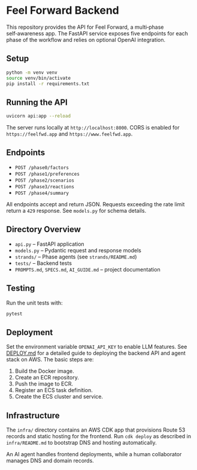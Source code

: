# Feel Forward Backend

This repository provides the API for Feel Forward, a multi‑phase self‑awareness app. The FastAPI service exposes five endpoints for each phase of the workflow and relies on optional OpenAI integration.

## Setup

```bash
python -m venv venv
source venv/bin/activate
pip install -r requirements.txt
```

## Running the API

```bash
uvicorn api:app --reload
```

The server runs locally at `http://localhost:8000`. CORS is enabled for `https://feelfwd.app` and `https://www.feelfwd.app`.

## Endpoints

- `POST /phase0/factors`
- `POST /phase1/preferences`
- `POST /phase2/scenarios`
- `POST /phase3/reactions`
- `POST /phase4/summary`

All endpoints accept and return JSON. Requests exceeding the rate limit return a `429` response. See `models.py` for schema details.

## Directory Overview

- `api.py` – FastAPI application
- `models.py` – Pydantic request and response models
- `strands/` – Phase agents (see `strands/README.md`)
- `tests/` – Backend tests
- `PROMPTS.md`, `SPECS.md`, `AI_GUIDE.md` – project documentation

## Testing

Run the unit tests with:

```bash
pytest
```

## Deployment
Set the environment variable `OPENAI_API_KEY` to enable LLM features. See [DEPLOY.md](DEPLOY.md) for a detailed guide to deploying the backend API and agent stack on AWS. The basic steps are:

1. Build the Docker image.
2. Create an ECR repository.
3. Push the image to ECR.
4. Register an ECS task definition.
5. Create the ECS cluster and service.

## Infrastructure

The `infra/` directory contains an AWS CDK app that provisions Route 53 records and static hosting for the frontend. Run `cdk deploy` as described in `infra/README.md` to bootstrap DNS and hosting automatically.

An AI agent handles frontend deployments, while a human collaborator manages DNS and domain records.

